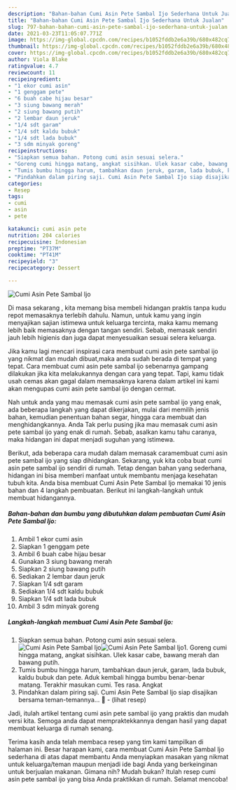```yaml
---
description: "Bahan-bahan Cumi Asin Pete Sambal Ijo Sederhana Untuk Jualan"
title: "Bahan-bahan Cumi Asin Pete Sambal Ijo Sederhana Untuk Jualan"
slug: 797-bahan-bahan-cumi-asin-pete-sambal-ijo-sederhana-untuk-jualan
date: 2021-03-23T11:05:07.771Z
image: https://img-global.cpcdn.com/recipes/b1052fddb2e6a39b/680x482cq70/cumi-asin-pete-sambal-ijo-foto-resep-utama.jpg
thumbnail: https://img-global.cpcdn.com/recipes/b1052fddb2e6a39b/680x482cq70/cumi-asin-pete-sambal-ijo-foto-resep-utama.jpg
cover: https://img-global.cpcdn.com/recipes/b1052fddb2e6a39b/680x482cq70/cumi-asin-pete-sambal-ijo-foto-resep-utama.jpg
author: Viola Blake
ratingvalue: 4.7
reviewcount: 11
recipeingredient:
- "1 ekor cumi asin"
- "1 genggam pete"
- "6 buah cabe hijau besar"
- "3 siung bawang merah"
- "2 siung bawang putih"
- "2 lembar daun jeruk"
- "1/4 sdt garam"
- "1/4 sdt kaldu bubuk"
- "1/4 sdt lada bubuk"
- "3 sdm minyak goreng"
recipeinstructions:
- "Siapkan semua bahan. Potong cumi asin sesuai selera."
- "Goreng cumi hingga matang, angkat sisihkan. Ulek kasar cabe, bawang merah dan bawang putih."
- "Tumis bumbu hingga harum, tambahkan daun jeruk, garam, lada bubuk, kaldu bubuk dan pete. Aduk kembali hingga bumbu benar-benar matang. Terakhir masukan cumi. Tes rasa. Angkat"
- "Pindahkan dalam piring saji. Cumi Asin Pete Sambal Ijo siap disajikan bersama teman-temannya... 🤗           (lihat resep)"
categories:
- Resep
tags:
- cumi
- asin
- pete

katakunci: cumi asin pete 
nutrition: 204 calories
recipecuisine: Indonesian
preptime: "PT37M"
cooktime: "PT41M"
recipeyield: "3"
recipecategory: Dessert

---
```



![Cumi Asin Pete Sambal Ijo](https://img-global.cpcdn.com/recipes/b1052fddb2e6a39b/680x482cq70/cumi-asin-pete-sambal-ijo-foto-resep-utama.jpg)

Di masa  sekarang , kita memang bisa membeli hidangan praktis tanpa kudu repot memasaknya terlebih dahulu. Namun, untuk kamu yang ingin menyajikan sajian istimewa untuk keluarga tercinta, maka kamu memang lebih baik memasaknya dengan tangan sendiri. Sebab, memasak sendiri jauh lebih higienis dan juga dapat menyesuaikan sesuai selera keluarga.

Jika kamu lagi mencari inspirasi cara membuat cumi asin pete sambal ijo yang nikmat dan mudah dibuat,maka anda sudah berada di tempat yang tepat. Cara membuat cumi asin pete sambal ijo  sebenarnya gampang dilakukan jika kita melakukannya dengan cara yang tepat. Tapi, kamu tidak usah cemas akan gagal dalam memasaknya 
karena dalam artikel ini kami akan mengupas cumi asin pete sambal ijo dengan cermat.  



Nah untuk anda yang mau memasak cumi asin pete sambal ijo yang enak, ada beberapa langkah yang dapat dikerjakan, mulai dari memilih jenis bahan, kemudian penentuan bahan segar, hingga cara membuat dan menghidangkannya. Anda Tak perlu pusing jika mau memasak cumi asin pete sambal ijo yang enak di rumah. Sebab, asalkan kamu  tahu caranya, maka hidangan ini dapat menjadi suguhan yang istimewa.

Berikut, ada beberapa cara mudah dalam memasak caramembuat cumi asin pete sambal ijo yang siap dihidangkan. Sekarang, yuk kita coba buat cumi asin pete sambal ijo sendiri di rumah. Tetap dengan bahan yang sederhana, hidangan ini bisa memberi manfaat untuk membantu menjaga kesehatan tubuh kita. Anda bisa membuat Cumi Asin Pete Sambal Ijo memakai 10 jenis bahan dan 4 langkah pembuatan. Berikut ini langkah-langkah untuk membuat hidangannya.

<!--inarticleads1-->

##### Bahan-bahan dan bumbu yang dibutuhkan dalam pembuatan Cumi Asin Pete Sambal Ijo:

1. Ambil 1 ekor cumi asin
1. Siapkan 1 genggam pete
1. Ambil 6 buah cabe hijau besar
1. Gunakan 3 siung bawang merah
1. Siapkan 2 siung bawang putih
1. Sediakan 2 lembar daun jeruk
1. Siapkan 1/4 sdt garam
1. Sediakan 1/4 sdt kaldu bubuk
1. Siapkan 1/4 sdt lada bubuk
1. Ambil 3 sdm minyak goreng




<!--inarticleads2-->

##### Langkah-langkah membuat Cumi Asin Pete Sambal Ijo:

1. Siapkan semua bahan. Potong cumi asin sesuai selera.
<img src="https://img-global.cpcdn.com/steps/c360f426a9d1d917/160x128cq70/cumi-asin-pete-sambal-ijo-langkah-memasak-1-foto.jpg" alt="Cumi Asin Pete Sambal Ijo"><img src="https://img-global.cpcdn.com/steps/a29d8043727e06e8/160x128cq70/cumi-asin-pete-sambal-ijo-langkah-memasak-1-foto.jpg" alt="Cumi Asin Pete Sambal Ijo">1. Goreng cumi hingga matang, angkat sisihkan. Ulek kasar cabe, bawang merah dan bawang putih.
1. Tumis bumbu hingga harum, tambahkan daun jeruk, garam, lada bubuk, kaldu bubuk dan pete. Aduk kembali hingga bumbu benar-benar matang. Terakhir masukan cumi. Tes rasa. Angkat
1. Pindahkan dalam piring saji. Cumi Asin Pete Sambal Ijo siap disajikan bersama teman-temannya... 🤗 -           (lihat resep)




Jadi, itulah artikel tentang  cumi asin pete sambal ijo  yang praktis dan mudah versi kita. Semoga anda dapat mempraktekkannya dengan hasil yang dapat membuat keluarga di rumah senang. 

Terima kasih anda telah membaca resep yang tim kami tampilkan di halaman ini. Besar harapan kami, cara membuat  Cumi Asin Pete Sambal Ijo sederhana di atas dapat membantu Anda menyiapkan masakan yang nikmat untuk keluarga/teman maupun menjadi ide bagi Anda yang berkeinginan untuk berjualan makanan. Gimana nih? Mudah bukan? Itulah resep cumi asin pete sambal ijo yang bisa Anda praktikkan di rumah. Selamat mencoba!

